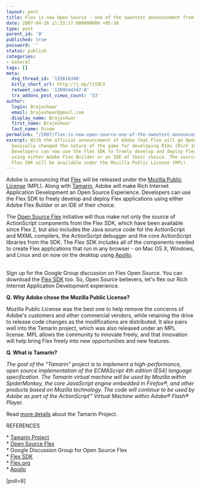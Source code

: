 ```yaml
---
layout: post
title: Flex is now Open Source - one of the sweetest announcement from Adobe
date: 2007-04-26 11:32:17.000000000 +05:30
type: post
parent_id: '0'
published: true
password: ''
status: publish
categories:
- General
tags: []
meta:
  dsq_thread_id: '135616340'
  bitly_short_url: http://j.mp/ltYQCX
  retweet_cache: '1309544347:0'
  trx_addons_post_views_count: '53'
author:
  login: Brajeshwar
  email: brajeshwar@gmail.com
  display_name: Brajeshwar
  first_name: Brajeshwar
  last_name: Oinam
permalink: "/2007/flex-is-now-open-source-one-of-the-sweetest-announcement-from-adobe/"
excerpt: With the official announcement of Adobe that Flex will go Open source have
  basically changed the nature of the game for developing RIAs (Rich Internet Applications).
  Developers can now use the Flex SDK to freely develop and deploy Flex applications
  using either Adobe Flex Builder or an IDE of their choice. The source code for the
  Flex SDK will be available under the Mozilla Public License (MPL).
---
```

<p>Adobe is announcing that <a href="http://www.adobe.com/go/flex/">Flex</a> will be released under the <a href="http://opensource.org/licenses/mozilla1.1.php">Mozilla Public License</a> (MPL). Along with <a href="http://www.mozilla.org/projects/tamarin/">Tamarin</a>, Adobe will make Rich Internet Application Development an Open Source Experience. Developers can use the Flex SDK to freely develop and deploy Flex applications using either Adobe Flex Builder or an IDE of their choice.</p>
<p>The <a href="http://www.adobe.com/go/opensourceflex/">Open Source Flex</a> initiative will thus make not only the source of ActionScript components from the Flex SDK, which have been available since Flex 2, but also includes the Java source code for the ActionScript and MXML compilers, the ActionScript debugger and the core ActionScript libraries from the SDK. The Flex SDK includes all of the components needed to create Flex applications that run in any browser - on Mac OS X, Windows, and Linux and on now on the desktop using <a href="http://www.adobe.com/go/apollo/">Apollo</a>.</p>
<p><!--more--><br />
Sign up for the Google Group discussion on Flex Open Source. You can download the <a href="http://www.adobe.com/products/flex/">Flex SDK</a> too. So, Open Source believers, let's flex our Rich Internet Application Development experience.</p>
<p><strong>Q. Why Adobe chose the Mozilla Public License?</strong></p>
<p>Mozilla Public License was the best one to help remove the concerns of Adobe's customers and other commercial vendors, while retaining the drive to release code changes as the modifications are distributed. It also pairs well into the Tamarin project, which was also released under an MPL license. MPL allows the community to innovate freely, and that innovation will help bring Flex freely into new opportunities and new features.</p>
<p><strong>Q. What is Tamarin?</strong></p>
<p><em>The goal of the "Tamarin" project is to implement a high-performance, open source implementation of the ECMAScript 4th edition (ES4) language specification. The Tamarin virtual machine will be used by Mozilla within SpiderMonkey, the core JavaScript engine embedded in Firefox&reg;, and other products based on Mozilla technology. The code will continue to be used by Adobe as part of the ActionScript&trade; Virtual Machine within Adobe&reg; Flash&reg; Player.</em></p>
<p>Read <a href="http://www.mozilla.org/projects/tamarin/">more details</a> about the Tamarin Project.</p>
<p>REFERENCES</p>
<p>* <a href="http://www.mozilla.org/projects/tamarin/">Tamarin Project</a><br />
* <a href="http://www.adobe.com/go/opensourceflex/">Open Source Flex</a><br />
* Google Discussion Group for Open Source Flex<br />
* <a href="http://www.adobe.com/products/flex/">Flex SDK</a><br />
* <a href="http://www.flex.org/">Flex.org</a><br />
* <a href="http://www.adobe.com/go/apollo/">Apollo</a></p>
<p>[poll=8]</p>
